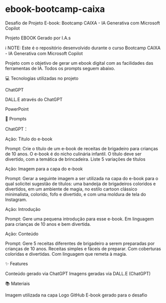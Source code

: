 # ebook-bootcamp-caixa
Desafio de Projeto E-book: Bootcamp CAIXA - IA Generativa com Microsoft Copilot



Projeto EBOOK Gerado por I.A.s


ℹ️ NOTE: Este é o repositório desenvolvido durante o curso Bootcamp CAIXA - IA Generativa com Microsoft Copilot


Projeto com o objetivo de gerar um ebook digital com as facilidades das ferramentas de IA. 
Todos os prompts seguem abaixo.


💻 Tecnologias utilizadas no projeto

ChatGPT

DALL.E através do ChatGPT

PowerPoint


🧠 Prompts

ChatGPT：

Ação: 
Título do e-book

Prompt:
Crie o título de um e-book de receitas de brigadeiro para crianças de 10 anos. O e-book é do nicho culinária infantil. O título deve ser divertido, com a temática de brincadeira. Liste 5 variações de títulos

Ação: 
Imagem para a capa do e-book

Prompt:
Gerar a seguinte imagem a ser utilizada na capa do e-book para o qual solicitei sugestão de títulos: uma bandeija de brigadeiros coloridos e divertidos, em um ambiente de magia, no estilo cartoon clássico minimalista, colorido, fofo e divertido, e com uma moldura de tela do Instagram.

Ação: 
Introdução

Prompt:
Gere uma pequena introdução para esse e-book. Em linguagem para crianças de 10 anos e bem divertida.

Ação: 
Conteúdo

Prompt:
Gere 5 receitas diferentes de brigadeiro a serem preparadas por crianças de 10 anos. Receitas simples e fáceis de preparar. Com coberturas coloridas e divertidas. Com linguagem que remeta à magia.



✨ Features

Conteúdo gerado via ChatGPT
Imagens geradas via DALL.E (ChatGPT)


📚 Materiais

Imagem utilizada na capa
Logo GitHub
E-book gerado para o desafio

